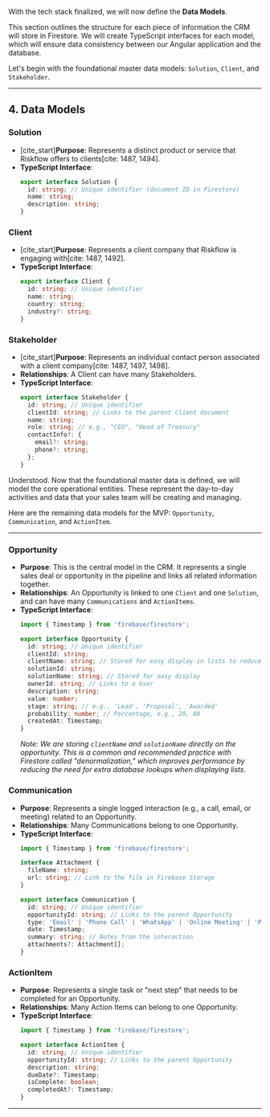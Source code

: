 With the tech stack finalized, we will now define the **Data Models**.

This section outlines the structure for each piece of information the CRM will store in Firestore. We will create TypeScript interfaces for each model, which will ensure data consistency between our Angular application and the database.

Let's begin with the foundational master data models: `Solution`, `Client`, and `Stakeholder`.

-----

## **4. Data Models**

### **Solution**

  * [cite\_start]**Purpose**: Represents a distinct product or service that Riskflow offers to clients[cite: 1487, 1494].
  * **TypeScript Interface**:
    ```typescript
    export interface Solution {
      id: string; // Unique identifier (document ID in Firestore)
      name: string;
      description: string;
    }
    ```

### **Client**

  * [cite\_start]**Purpose**: Represents a client company that Riskflow is engaging with[cite: 1487, 1492].
  * **TypeScript Interface**:
    ```typescript
    export interface Client {
      id: string; // Unique identifier
      name: string;
      country: string;
      industry?: string;
    }
    ```

### **Stakeholder**

  * [cite\_start]**Purpose**: Represents an individual contact person associated with a client company[cite: 1487, 1497, 1498].
  * **Relationships**: A Client can have many Stakeholders.
  * **TypeScript Interface**:
    ```typescript
    export interface Stakeholder {
      id: string; // Unique identifier
      clientId: string; // Links to the parent Client document
      name: string;
      role: string; // e.g., "CEO", "Head of Treasury"
      contactInfo?: {
        email?: string;
        phone?: string;
      };
    }
    ```

Understood. Now that the foundational master data is defined, we will model the core operational entities. These represent the day-to-day activities and data that your sales team will be creating and managing.

Here are the remaining data models for the MVP: `Opportunity`, `Communication`, and `ActionItem`.

-----

### **Opportunity**

  * **Purpose**: This is the central model in the CRM. It represents a single sales deal or opportunity in the pipeline and links all related information together.
  * **Relationships**: An Opportunity is linked to one `Client` and one `Solution`, and can have many `Communications` and `ActionItems`.
  * **TypeScript Interface**:
    ```typescript
    import { Timestamp } from 'firebase/firestore';

    export interface Opportunity {
      id: string; // Unique identifier
      clientId: string;
      clientName: string; // Stored for easy display in lists to reduce database queries
      solutionId: string;
      solutionName: string; // Stored for easy display
      ownerId: string; // Links to a User
      description: string;
      value: number;
      stage: string; // e.g., 'Lead', 'Proposal', 'Awarded'
      probability: number; // Percentage, e.g., 20, 80
      createdAt: Timestamp;
    }
    ```
    *Note: We are storing `clientName` and `solutionName` directly on the opportunity. This is a common and recommended practice with Firestore called "denormalization," which improves performance by reducing the need for extra database lookups when displaying lists.*

### **Communication**

  * **Purpose**: Represents a single logged interaction (e.g., a call, email, or meeting) related to an Opportunity.
  * **Relationships**: Many Communications belong to one Opportunity.
  * **TypeScript Interface**:
    ```typescript
    import { Timestamp } from 'firebase/firestore';

    interface Attachment {
      fileName: string;
      url: string; // Link to the file in Firebase Storage
    }

    export interface Communication {
      id: string; // Unique identifier
      opportunityId: string; // Links to the parent Opportunity
      type: 'Email' | 'Phone Call' | 'WhatsApp' | 'Online Meeting' | 'Physical Meeting';
      date: Timestamp;
      summary: string; // Notes from the interaction
      attachments?: Attachment[];
    }
    ```

### **ActionItem**

  * **Purpose**: Represents a single task or "next step" that needs to be completed for an Opportunity.
  * **Relationships**: Many Action Items can belong to one Opportunity.
  * **TypeScript Interface**:
    ```typescript
    import { Timestamp } from 'firebase/firestore';

    export interface ActionItem {
      id: string; // Unique identifier
      opportunityId: string; // Links to the parent Opportunity
      description: string;
      dueDate?: Timestamp;
      isComplete: boolean;
      completedAt?: Timestamp;
    }
    ```

----- 